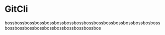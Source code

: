 # GitCli
bossbossbossbossbossbossbossbossbossbossbossbossbossbossbosbossbossbossbossbossbossbossbossbossbossbos